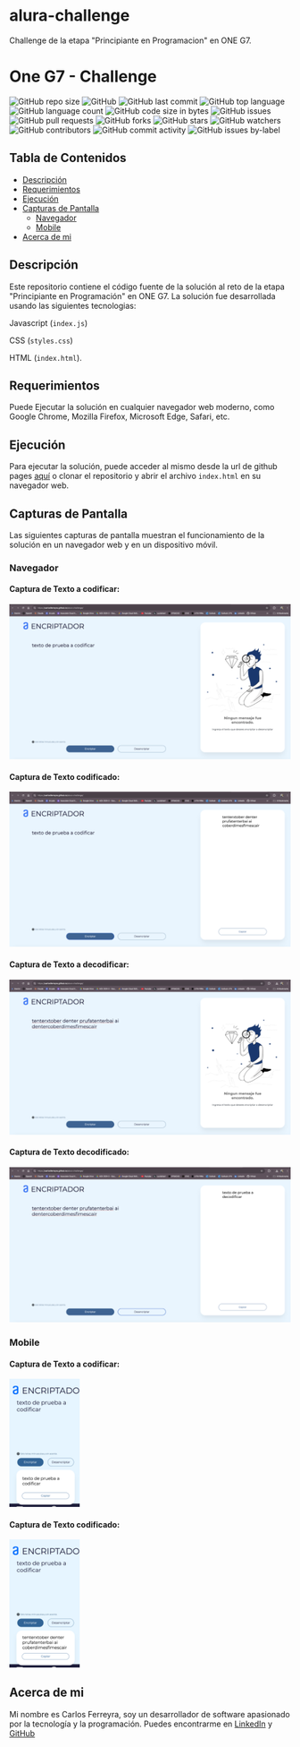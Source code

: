 <!-- Readme language: Spanish -->
# alura-challenge

Challenge de la etapa "Principiante en Programacion" en ONE G7.

<!-- titulo del proyecto -->
# One G7 - Challenge

<!-- insignias del repositorio -->
![GitHub repo size](https://img.shields.io/github/repo-size/carlosferreyra/alura-challenge)
![GitHub](https://img.shields.io/github/license/carlosferreyra/alura-challenge)
![GitHub last commit](https://img.shields.io/github/last-commit/carlosferreyra/alura-challenge)
![GitHub top language](https://img.shields.io/github/languages/top/carlosferreyra/alura-challenge)
![GitHub language count](https://img.shields.io/github/languages/count/carlosferreyra/alura-challenge)
![GitHub code size in bytes](https://img.shields.io/github/languages/code-size/carlosferreyra/alura-challenge)
![GitHub issues](https://img.shields.io/github/issues-raw/carlosferreyra/alura-challenge)
![GitHub pull requests](https://img.shields.io/github/issues-pr-raw/carlosferreyra/alura-challenge)
![GitHub forks](https://img.shields.io/github/forks/carlosferreyra/alura-challenge)
![GitHub stars](https://img.shields.io/github/stars/carlosferreyra/alura-challenge)
![GitHub watchers](https://img.shields.io/github/watchers/carlosferreyra/alura-challenge)
![GitHub contributors](https://img.shields.io/github/contributors/carlosferreyra/alura-challenge)
![GitHub commit activity](https://img.shields.io/github/commit-activity/m/carlosferreyra/alura-challenge)
![GitHub issues by-label](https://img.shields.io/github/issues-raw/carlosferreyra/alura-challenge/bug)



<!-- tabla de contenidos -->
## Tabla de Contenidos
- [Descripción](#descripción)
- [Requerimientos](#requerimientos)
- [Ejecución](#ejecución)
- [Capturas de Pantalla](#capturas-de-pantalla)
  - [Navegador](#navegador)
  - [Mobile](#mobile)
- [Acerca de mi](#acerca-de-mi)


<!-- fin tabla contenidos -->
<!-- seccion descripcion -->
## Descripción
Este repositorio contiene el código fuente de la solución al reto de la etapa "Principiante en Programación" en ONE G7. 
La solución fue desarrollada usando las siguientes tecnologias:

Javascript (`index.js`)

CSS (`styles.css`) 

HTML (`index.html`).

<!-- seccion requerimientos -->
## Requerimientos
Puede Ejecutar la solución en cualquier navegador web moderno, como Google Chrome, Mozilla Firefox, Microsoft Edge, Safari, etc.

<!-- seccion ejecucion -->
## Ejecución
Para ejecutar la solución, puede acceder al mismo desde la url de github pages [aquí](https://carlosferreyra.github.io/alura-challenge/) o clonar el repositorio y abrir el archivo `index.html` en su navegador web.

<!-- seccion menu capturas de pantalla en navegador y mobile -->
## Capturas de Pantalla
Las siguientes capturas de pantalla muestran el funcionamiento de la solución en un navegador web y en un dispositivo móvil.

### Navegador

#### Captura de Texto a codificar:

![texto a codificar](./assets/screenshots/screenshot1-desktop.png)

#### Captura de Texto codificado:

![texto codificado](./assets/screenshots/screenshot2-desktop.png)

#### Captura de Texto a decodificar:

![texto a decodificar](./assets/screenshots/screenshot3-desktop.png)

#### Captura de Texto decodificado:

![texto decodificado](./assets/screenshots/screenshot4-desktop.png)

### Mobile

#### Captura de Texto a codificar:

<!-- captura mobile texto a codificar usando attr width="25%" -->
<img src="./assets/screenshots/screenshot1-mobile.png" width="25%">




#### Captura de Texto codificado:

<!-- captura mobile texto codificado usando attr width="25%" -->
<img src="./assets/screenshots/screenshot2-mobile.png" width="25%">

<!-- fin capturas de pantalla -->

<!-- pie de pagina -->

## Acerca de mi
Mi nombre es Carlos Ferreyra, soy un desarrollador de software apasionado por la tecnología y la programación. Puedes encontrarme en [LinkedIn](https://www.linkedin.com/in/carlosferreyra/) y [GitHub](https://github.com/carlosferreyra)